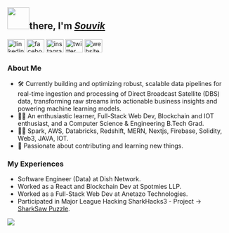 ## <img src="https://i.pinimg.com/originals/57/5a/20/575a20918d349a354cc636a0d49b35a0.gif" height="50">there,  I'm [*Souvik*](https://github.com/souviknsl07)
[<img src='https://cdn.jsdelivr.net/npm/simple-icons@3.0.1/icons/linkedin.svg' alt='linkedin' height='30' width="40">](https://www.linkedin.com/in/souvik-nath-6b35691b0) 
[<img src='https://cdn.jsdelivr.net/npm/simple-icons@3.0.1/icons/facebook.svg' alt='facebook' height='30' width="40">](https://www.facebook.com/souvik.nath.12914) 
[<img src='https://cdn.jsdelivr.net/npm/simple-icons@3.0.1/icons/instagram.svg' alt='instagram' height='30' width="40">](https://www.instagram.com/iamsouviknath) 
[<img src='https://cdn.jsdelivr.net/npm/simple-icons@3.0.1/icons/twitter.svg' alt='twitter' height='30' width="40">](https://twitter.com/iamsouviknath) 
[<img src='https://cdn.jsdelivr.net/npm/simple-icons@3.0.1/icons/icloud.svg' alt='website' height='30' width="40">](https://souvik-nath.web.app)

### About Me 
- 🛠️ Currently building and optimizing robust, scalable data pipelines for real-time ingestion and processing of Direct Broadcast Satellite (DBS) data, transforming raw streams into actionable business insights and powering machine learning models.
- 👨‍🎓 An enthusiastic learner, Full-Stack Web Dev, Blockchain and IOT enthusiast, and a Computer Science & Engineering B.Tech Grad.
- 👨‍💻 Spark, AWS, Databricks, Redshift, MERN, Nextjs, Firebase, Solidity, Web3, JAVA, IOT.
- 🤝 Passionate about contributing and learning new things.
 

### My Experiences
- Software Engineer (Data) at Dish Network.
- Worked as a React and Blockchain Dev at Spotmies LLP.
- Worked as a Full-Stack Web Dev at Anetazo Technologies.
- Participated in Major League Hacking SharkHacks3 - Project -> [SharkSaw Puzzle](https://github.com/souviknsl07/SharkSaw-Puzzle).</br>
 


<!-- ![Github stats](https://github-readme-stats.vercel.app/api?username=souviknsl07)<br/>-->
![](https://komarev.com/ghpvc/?username=souviknsl07&label=Visitors&style=plastic)
